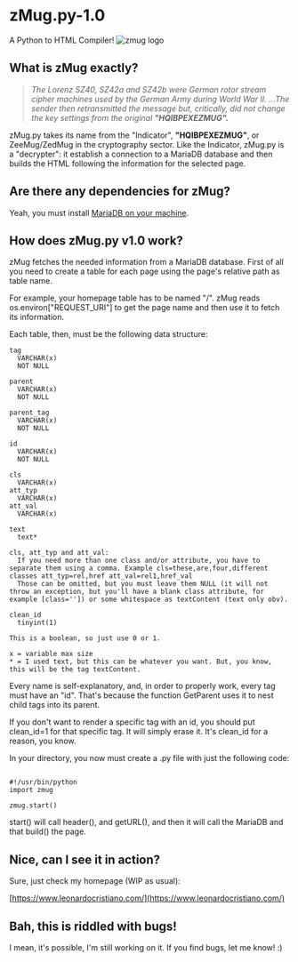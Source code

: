 # zMug.py-1.0
A Python to HTML Compiler!
![zmug logo](https://www.leonardocristiano.com/zmug/img/zmugpy_small.png)

## What is zMug exactly?

> *The Lorenz SZ40, SZ42a and SZ42b were German rotor stream cipher machines used by the German Army during World War II.*
> *...The sender then retransmitted the message but, critically, did not change the key settings from the original **"HQIBPEXEZMUG".***

zMug.py takes its name from the "Indicator", **"HQIBPEXEZMUG"**, or ZeeMug/ZedMug in the cryptography sector. Like the Indicator, zMug.py is a "decrypter": it establish a connection to a MariaDB database and then builds the HTML following the information for the selected page.

## Are there any dependencies for zMug?

Yeah, you must install [MariaDB on your machine](https://pypi.org/project/mariadb/).

## How does zMug.py v1.0 work?

zMug fetches the needed information from a MariaDB database. First of all you need to create a table for each page using the page's relative path as table name.

For example, your homepage table has to be named "/". zMug reads os.environ["REQUEST_URI"] to get the page name and then use it to fetch its information.

Each table, then, must be the following data structure:

```
tag      
  VARCHAR(x) 
  NOT NULL

parent
  VARCHAR(x)
  NOT NULL

parent_tag      
  VARCHAR(x)
  NOT NULL

id      
  VARCHAR(x)
  NOT NULL

cls
  VARCHAR(x)
att_typ
  VARCHAR(x)
att_val
  VARCHAR(x)

text 
  text*

cls, att_typ and att_val:
  If you need more than one class and/or attribute, you have to separate them using a comma. Example cls=these,are,four,different classes att_typ=rel,href att_val=rel1,href_val
  Those can be omitted, but you must leave them NULL (it will not throw an exception, but you'll have a blank class attribute, for example [class='']) or some whitespace as textContent (text only obv).

clean_id 
  tinyint(1)

This is a boolean, so just use 0 or 1.

x = variable max size
* = I used text, but this can be whatever you want. But, you know, this will be the tag textContent.

```
Every name is self-explanatory, and, in order to properly work, every tag must have an "id". That's because the function GetParent uses it to nest child tags into its parent.

If you don't want to render a specific tag with an id, you should put clean_id=1 for that specific tag. It will simply erase it. It's clean_id for a reason, you know.

In your directory, you now must create a .py file with just the following code:

```

#!/usr/bin/python
import zmug

zmug.start()

```

start() will call header(), and getURL(), and then it will call the MariaDB and that build() the page.

## Nice, can I see it in action?

Sure, just check my homepage (WIP as usual):

[https://www.leonardocristiano.com/](https://www.leonardocristiano.com/)

## Bah, this is riddled with bugs!

I mean, it's possible, I'm still working on it. If you find bugs, let me know! :)

